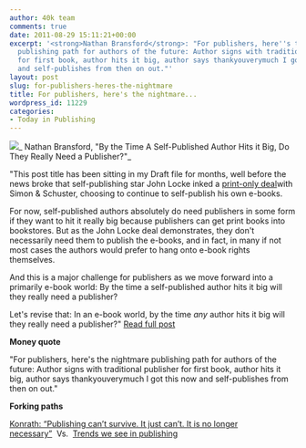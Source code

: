 ```yaml
---
author: 40k team
comments: true
date: 2011-08-29 15:11:21+00:00
excerpt: '<strong>Nathan Bransford</strong>: "For publishers, here''s the nightmare
  publishing path for authors of the future: Author signs with traditional publisher
  for first book, author hits it big, author says thankyouverymuch I got this now
  and self-publishes from then on out."'
layout: post
slug: for-publishers-heres-the-nightmare
title: For publishers, here's the nightmare...
wordpress_id: 11229
categories:
- Today in Publishing
---
```


![](http://www.40kbooks.com/wp-content/uploads/Publishing1.jpg)_ Nathan Bransford, "By the Time A Self-Published Author Hits it Big, Do They Really Need a Publisher?"_

"This post title has been sitting in my Draft file for months, well before the news broke that self-publishing star John Locke inked a [print-only deal](http://www.mediabistro.com/galleycat/simon-schuster-to-handle-sales-distribution-for-john-locke-print-books_b36824)with Simon & Schuster, choosing to continue to self-publish his own e-books.

For now, self-published authors absolutely do need publishers in some form if they want to hit it really big because publishers can get print books into bookstores. But as the John Locke deal demonstrates, they don't necessarily need them to publish the e-books, and in fact, in many if not most cases the authors would prefer to hang onto e-book rights themselves.

And this is a major challenge for publishers as we move forward into a primarily e-book world: By the time a self-published author hits it big will they really need a publisher?

Let's revise that: In an e-book world, by the time _any_ author hits it big will they really need a publisher?"
[Read full post](http://blog.nathanbransford.com/2011/08/by-time-self-published-author-hits-it.html?utm_source=feedburner&utm_medium=feed&utm_campaign=Feed%3A+NathanBransford+%28Nathan+Bransford%2C+Author%29)

**Money quote**

"For publishers, here's the nightmare publishing path for authors of the future: Author signs with traditional publisher for first book, author hits it big, author says thankyouverymuch I got this now and self-publishes from then on out."

**Forking paths**

[Konrath: “Publishing can’t survive. It just can’t. It is no longer necessary”](http://www.40kbooks.com/?p=10878)  Vs.  [Trends we see in publishing](http://www.40kbooks.com/?p=11093)



